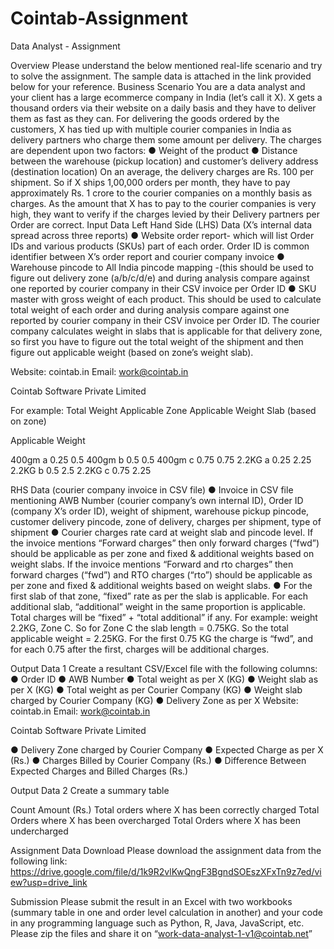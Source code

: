 # Cointab-Assignment
Data Analyst - Assignment

Overview
Please understand the below mentioned real-life scenario and try to solve the assignment.
The sample data is attached in the link provided below for your reference.
Business Scenario
You are a data analyst and your client has a large ecommerce company in India (let’s call it X).
X gets a thousand orders via their website on a daily basis and they have to deliver them as fast
as they can. For delivering the goods ordered by the customers, X has tied up with multiple
courier companies in India as delivery partners who charge them some amount per delivery.
The charges are dependent upon two factors:
● Weight of the product
● Distance between the warehouse (pickup location) and customer’s delivery address
(destination location)
On an average, the delivery charges are Rs. 100 per shipment. So if X ships 1,00,000 orders
per month, they have to pay approximately Rs. 1 crore to the courier companies on a monthly
basis as charges.
As the amount that X has to pay to the courier companies is very high, they want to verify if the
charges levied by their Delivery partners per Order are correct.
Input Data
Left Hand Side (LHS) Data (X’s internal data spread across three reports)
● Website order report- which will list Order IDs and various products (SKUs) part of each
order. Order ID is common identifier between X’s order report and courier company
invoice
● Warehouse pincode to All India pincode mapping -(this should be used to figure out
delivery zone (a/b/c/d/e) and during analysis compare against one reported by courier
company in their CSV invoice per Order ID
● SKU master with gross weight of each product. This should be used to calculate total
weight of each order and during analysis compare against one reported by courier
company in their CSV invoice per Order ID. The courier company calculates weight in
slabs that is applicable for that delivery zone, so first you have to figure out the total
weight of the shipment and then figure out applicable weight (based on zone’s weight
slab).

Website: cointab.in Email: work@cointab.in

Cointab Software Private Limited

For example:
Total Weight Applicable Zone Applicable Weight
Slab (based on zone)

Applicable Weight

400gm a 0.25 0.5
400gm b 0.5 0.5
400gm c 0.75 0.75
2.2KG a 0.25 2.25
2.2KG b 0.5 2.5
2.2KG c 0.75 2.25

RHS Data (courier company invoice in CSV file)
● Invoice in CSV file mentioning AWB Number (courier company’s own internal ID), Order
ID (company X’s order ID), weight of shipment, warehouse pickup pincode, customer
delivery pincode, zone of delivery, charges per shipment, type of shipment
● Courier charges rate card at weight slab and pincode level. If the invoice mentions
“Forward charges” then only forward charges (“fwd”) should be applicable as per zone
and fixed & additional weights based on weight slabs. If the invoice mentions “Forward
and rto charges” then forward charges (“fwd”) and RTO charges (“rto”) should be
applicable as per zone and fixed & additional weights based on weight slabs.
● For the first slab of that zone, “fixed” rate as per the slab is applicable. For each
additional slab, “additional” weight in the same proportion is applicable. Total charges will
be “fixed” + “total additional” if any. For example: weight 2.2KG, Zone C. So for Zone C
the slab length = 0.75KG. So the total applicable weight = 2.25KG. For the first 0.75 KG
the charge is “fwd”, and for each 0.75 after the first, charges will be additional charges.

Output Data 1
Create a resultant CSV/Excel file with the following columns:
● Order ID
● AWB Number
● Total weight as per X (KG)
● Weight slab as per X (KG)
● Total weight as per Courier Company (KG)
● Weight slab charged by Courier Company (KG)
● Delivery Zone as per X
Website: cointab.in Email: work@cointab.in

Cointab Software Private Limited

● Delivery Zone charged by Courier Company
● Expected Charge as per X (Rs.)
● Charges Billed by Courier Company (Rs.)
● Difference Between Expected Charges and Billed Charges (Rs.)

Output Data 2
Create a summary table

Count Amount (Rs.)
Total orders where X has been correctly charged <count> <total invoice
amount>
Total Orders where X has been overcharged <count> <total
overcharging
amount>
Total Orders where X has been undercharged <count> <total
undercharging
amount>

Assignment Data Download
Please download the assignment data from the following link:
https://drive.google.com/file/d/1k9R2vlKwQngF3BgndSOEszXFxTn9z7ed/view?usp=drive_link

Submission
Please submit the result in an Excel with two workbooks (summary table in one and order level
calculation in another) and your code in any programming language such as Python, R, Java,
JavaScript, etc.
Please zip the files and share it on “work-data-analyst-1-v1@cointab.net”
